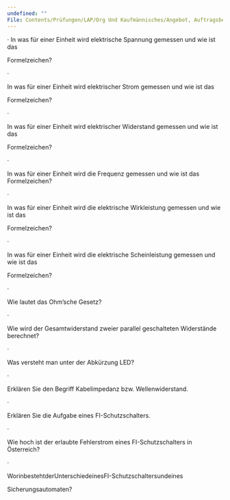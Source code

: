 ```yaml
---
undefined: ""
File: Contents/Prüfungen/LAP/Org Und Kaufmännisches/Angebot, Auftragsbestätigung, Rechnung, AGB, Lösungskonzepte.md
---
```



·
In was für einer Einheit wird elektrische Spannung gemessen und wie ist das

Formelzeichen?

·

In was für einer Einheit wird elektrischer Strom gemessen und wie ist das

Formelzeichen?

·

In was für einer Einheit wird elektrischer Widerstand gemessen und wie ist das

Formelzeichen?

·

In was für einer Einheit wird die Frequenz gemessen und wie ist das Formelzeichen?

·

In was für einer Einheit wird die elektrische Wirkleistung gemessen und wie ist das

Formelzeichen?

·

In was für einer Einheit wird die elektrische Scheinleistung gemessen und wie ist das

Formelzeichen?

·

Wie lautet das Ohm’sche Gesetz?

·

Wie wird der Gesamtwiderstand zweier parallel geschalteten Widerstände berechnet?

·

Was versteht man unter der Abkürzung LED?

·

Erklären Sie den Begriff Kabelimpedanz bzw. Wellenwiderstand.

·

Erklären Sie die Aufgabe eines FI-Schutzschalters.

·

Wie hoch ist der erlaubte Fehlerstrom eines FI-Schutzschalters in Österreich?

·

WorinbestehtderUnterschiedeinesFI-Schutzschaltersundeines

Sicherungsautomaten?
